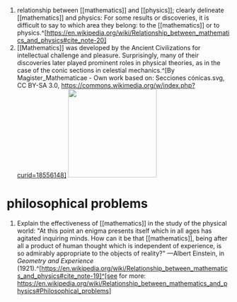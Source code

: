 1. relationship between [[mathematics]] and [[physics]]; clearly delineate [[mathematics]] and physics: For some results or discoveries, it is difficult to say to which area they belong: to the [[mathematics]] or to physics.^[https://en.wikipedia.org/wiki/Relationship_between_mathematics_and_physics#cite_note-20]
2. [[Mathematics]] was developed by the Ancient Civilizations for intellectual challenge and pleasure. Surprisingly, many of their discoveries later played prominent roles in physical theories, as in the case of the conic sections in celestial mechanics.^[By Magister_Mathematicae - Own work based on: Secciones cónicas.svg, CC BY-SA 3.0, https://commons.wikimedia.org/w/index.php?curid=18556148]
	<img src="https://upload.wikimedia.org/wikipedia/commons/1/11/Conic_Sections.svg" width="200" />

# philosophical problems
1. Explain the effectiveness of [[mathematics]] in the study of the physical world: "At this point an enigma presents itself which in all ages has agitated inquiring minds. How can it be that [[mathematics]], being after all a product of human thought which is independent of experience, is so admirably appropriate to the objects of reality?" —Albert Einstein, in *Geometry and Experience* (1921).^[https://en.wikipedia.org/wiki/Relationship_between_mathematics_and_physics#cite_note-19]^[see for more: https://en.wikipedia.org/wiki/Relationship_between_mathematics_and_physics#Philosophical_problems]